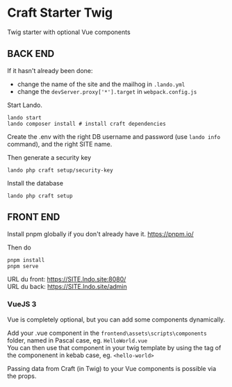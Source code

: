 
# Craft Starter Twig

Twig starter with optional Vue components

## BACK END
If it hasn't already been done:
- change the name of the site and the mailhog in `.lando.yml`
- change the `devServer.proxy['*'].target` in `webpack.config.js`

Start Lando.

```
lando start
lando composer install # install craft dependencies
```

Create the .env with the right DB username and password (use `lando info` command), and the right SITE name.

Then generate a security key

```
lando php craft setup/security-key
```
Install the database 
```
lando php craft setup
```


## FRONT END
Install pnpm globally if you don't already have it.
https://pnpm.io/

Then do

```
pnpm install
pnpm serve
```

URL du front: https://SITE.lndo.site:8080/  
URL du back: https://SITE.lndo.site/admin


### VueJS 3
Vue is completely optional, but you can add some components dynamically.

Add your .vue component in the `frontend\assets\scripts\components` folder, named in Pascal case, eg. `HelloWorld.vue`  
You can then use that component in your twig template by using the tag of the componenent in kebab case, eg. `<hello-world>`

Passing data from Craft (in Twig) to your Vue components is possible via the props.